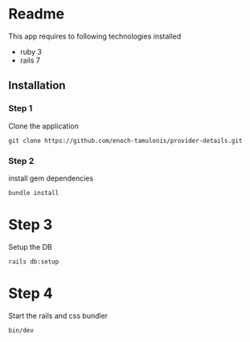 # Readme

This app requires to following technologies installed
- ruby 3
- rails 7

## Installation

### Step 1

Clone the application

`git clone https://github.com/enoch-tamulonis/provider-details.git`

### Step 2

install gem dependencies

`bundle install`

# Step 3

Setup the DB

`rails db:setup`

# Step 4

Start the rails and css bundler

`bin/dev`

